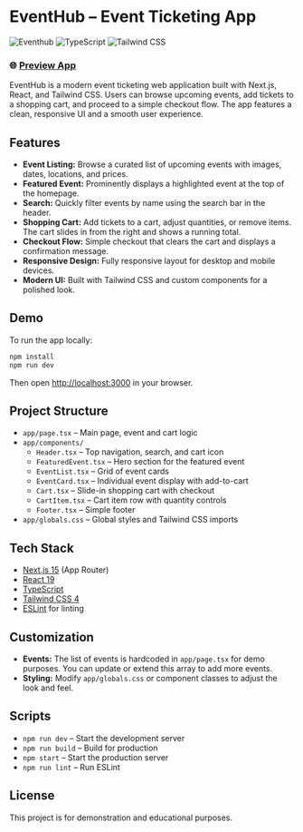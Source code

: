 # EventHub – Event Ticketing App
![Eventhub](https://img.shields.io/badge/Built%20with-Next.js-black?style=for-the-badge&logo=next.js)
![TypeScript](https://img.shields.io/badge/TypeScript-007ACC?style=for-the-badge&logo=typescript&logoColor=white)
![Tailwind CSS](https://img.shields.io/badge/Tailwind_CSS-38B2AC?style=for-the-badge&logo=tailwind-css&logoColor=white)

### 🌐 [Preview App](https://eventhub-taupe.vercel.app/)
EventHub is a modern event ticketing web application built with Next.js, React, and Tailwind CSS. Users can browse upcoming events, add tickets to a shopping cart, and proceed to a simple checkout flow. The app features a clean, responsive UI and a smooth user experience.

## Features

- **Event Listing:** Browse a curated list of upcoming events with images, dates, locations, and prices.
- **Featured Event:** Prominently displays a highlighted event at the top of the homepage.
- **Search:** Quickly filter events by name using the search bar in the header.
- **Shopping Cart:** Add tickets to a cart, adjust quantities, or remove items. The cart slides in from the right and shows a running total.
- **Checkout Flow:** Simple checkout that clears the cart and displays a confirmation message.
- **Responsive Design:** Fully responsive layout for desktop and mobile devices.
- **Modern UI:** Built with Tailwind CSS and custom components for a polished look.

## Demo

To run the app locally:

```bash
npm install
npm run dev
```

Then open [http://localhost:3000](http://localhost:3000) in your browser.

## Project Structure

- `app/page.tsx` – Main page, event and cart logic
- `app/components/`
  - `Header.tsx` – Top navigation, search, and cart icon
  - `FeaturedEvent.tsx` – Hero section for the featured event
  - `EventList.tsx` – Grid of event cards
  - `EventCard.tsx` – Individual event display with add-to-cart
  - `Cart.tsx` – Slide-in shopping cart with checkout
  - `CartItem.tsx` – Cart item row with quantity controls
  - `Footer.tsx` – Simple footer
- `app/globals.css` – Global styles and Tailwind CSS imports

## Tech Stack

- [Next.js 15](https://nextjs.org/) (App Router)
- [React 19](https://react.dev/)
- [TypeScript](https://www.typescriptlang.org/)
- [Tailwind CSS 4](https://tailwindcss.com/)
- [ESLint](https://eslint.org/) for linting

## Customization

- **Events:** The list of events is hardcoded in `app/page.tsx` for demo purposes. You can update or extend this array to add more events.
- **Styling:** Modify `app/globals.css` or component classes to adjust the look and feel.

## Scripts

- `npm run dev` – Start the development server
- `npm run build` – Build for production
- `npm start` – Start the production server
- `npm run lint` – Run ESLint

## License

This project is for demonstration and educational purposes.
